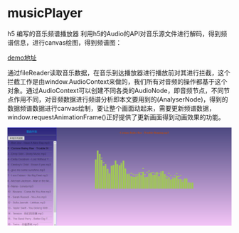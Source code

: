 # musicPlayer
h5 编写的音乐频谱播放器
利用h5的Audio的API对音乐源文件进行解码，得到频谱信息，进行canvas绘图，得到频谱图：

<a href=" https://jianfeng418.github.io/musicPlayer/">demo地址</a>

通过fileReader读取音乐数据，在音乐到达播放器进行播放前对其进行拦截，这个拦截工作是由window.AudioContext来做的，我们所有对音频的操作都基于这个对象。通过AudioContext可以创建不同各类的AudioNode，即音频节点，不同节点作用不同，对音频数据进行频谱分析即本文要用到的(AnalyserNode)，得到的数据频谱数据进行canvas绘制，要让整个画面动起来，需要更新频谱数据，window.requestAnimationFrame()正好提供了更新画面得到动画效果的功能。


![Image text]( /player.png )
